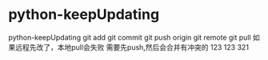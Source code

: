 # python-keepUpdating
python-keepUpdating
git add 
git commit
git push origin
git remote
git pull
如果远程先改了，本地pull会失败
需要先push,然后会合并有冲突的
123
123
321
